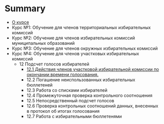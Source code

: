 # Summary

* [О курсе](README.md)
* Курс №1: Обучение для членов территориальных избирательных комиссий
* Курс №2: Обучение для членов избирательных комиссий муниципальных образований
* Курс №3: Обучение для членов окружных избирательных комиссий
* Курс №4: Обучение для членов участковых избирательных комиссий
  * 12 Подсчет голосов избирателей
    * [12.1 Действия членов участковой избирательной комиссии по окончании  времени голосования.](121-deistviya-chlenov-uchastkovoi-izbiratelnoi-komissii-po-okonchanii-vremeni-golosovaniya.md)
    * 12.2 Погашение неиспользованных избирательных бюллетеней
    * 12.3 Работа со списками избирателей
    * 12.4 Промежуточная проверка контрольного соотношения
    * 12.5 Непосредственный подсчет голосов 
    * 12.6 Проверка контрольных соотношений данных, внесенных в протокол об итогах  голосования
    * 12.7 Работа с избирательными бюллетенями



